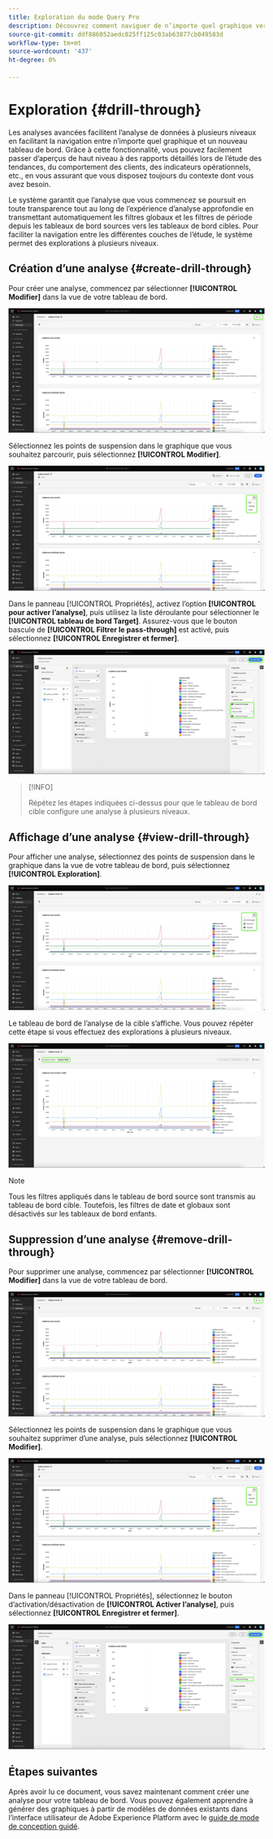 ```yaml
---
title: Exploration du mode Query Pro
description: Découvrez comment naviguer de n’importe quel graphique vers un nouveau tableau de bord pour explorer vos données à l’aide de l’analyse.
source-git-commit: ddf886052aedc025ff125c03ab63877cb049583d
workflow-type: tm+mt
source-wordcount: '437'
ht-degree: 0%

---
```


# Exploration {#drill-through}

Les analyses avancées facilitent l’analyse de données à plusieurs niveaux en facilitant la navigation entre n’importe quel graphique et un nouveau tableau de bord. Grâce à cette fonctionnalité, vous pouvez facilement passer d’aperçus de haut niveau à des rapports détaillés lors de l’étude des tendances, du comportement des clients, des indicateurs opérationnels, etc., en vous assurant que vous disposez toujours du contexte dont vous avez besoin.

Le système garantit que l’analyse que vous commencez se poursuit en toute transparence tout au long de l’expérience d’analyse approfondie en transmettant automatiquement les filtres globaux et les filtres de période depuis les tableaux de bord sources vers les tableaux de bord cibles. Pour faciliter la navigation entre les différentes couches de l’étude, le système permet des explorations à plusieurs niveaux.

## Création d’une analyse {#create-drill-through}

Pour créer une analyse, commencez par sélectionner **[!UICONTROL Modifier]** dans la vue de votre tableau de bord.

![Tableau de bord personnalisé avec modification mise en surbrillance.](../images/sql-insights-query-pro-mode/drill-through.png)

Sélectionnez les points de suspension dans le graphique que vous souhaitez parcourir, puis sélectionnez **[!UICONTROL Modifier]**.

![Graphique montrant le menu de points de suspension avec l’option Modifier mise en surbrillance.](../images/sql-insights-query-pro-mode/drill-through-chart-edit.png)

Dans le panneau [!UICONTROL Propriétés], activez l’option **[!UICONTROL pour activer l’analyse]**, puis utilisez la liste déroulante pour sélectionner le **[!UICONTROL tableau de bord Target]**. Assurez-vous que le bouton bascule de **[!UICONTROL Filtrer le pass-through]** est activé, puis sélectionnez **[!UICONTROL Enregistrer et fermer]**.

![ Panneau des propriétés de graphique avec l’option Autoriser l’analyse, le tableau de bord de la cible et la fonction Filtrer mise en surbrillance.](../images/sql-insights-query-pro-mode/drill-through-chart-properties.png)

>[!INFO]
>
>Répétez les étapes indiquées ci-dessus pour que le tableau de bord cible configure une analyse à plusieurs niveaux.

## Affichage d’une analyse {#view-drill-through}

Pour afficher une analyse, sélectionnez des points de suspension dans le graphique dans la vue de votre tableau de bord, puis sélectionnez **[!UICONTROL Exploration]**.

![Graphique montrant le menu de points de suspension avec l’option Exploration mise en surbrillance.](../images/sql-insights-query-pro-mode/drill-through-chart-view.png)

Le tableau de bord de l’analyse de la cible s’affiche. Vous pouvez répéter cette étape si vous effectuez des explorations à plusieurs niveaux.

![Le tableau de bord de la cible s’affiche avec l’analyse en surbrillance.](../images/sql-insights-query-pro-mode/drill-through-target-dashboard.png)

>[!NOTE]
>
>Tous les filtres appliqués dans le tableau de bord source sont transmis au tableau de bord cible. Toutefois, les filtres de date et globaux sont désactivés sur les tableaux de bord enfants.

## Suppression d’une analyse {#remove-drill-through}

Pour supprimer une analyse, commencez par sélectionner **[!UICONTROL Modifier]** dans la vue de votre tableau de bord.

![Tableau de bord personnalisé avec modification mise en surbrillance.](../images/sql-insights-query-pro-mode/drill-through.png)

Sélectionnez les points de suspension dans le graphique que vous souhaitez supprimer d’une analyse, puis sélectionnez **[!UICONTROL Modifier]**.

![Graphique montrant le menu de points de suspension avec l’option Modifier mise en surbrillance.](../images/sql-insights-query-pro-mode/drill-through-chart-edit.png)

Dans le panneau [!UICONTROL Propriétés], sélectionnez le bouton d’activation/désactivation de **[!UICONTROL Activer l’analyse]**, puis sélectionnez **[!UICONTROL Enregistrer et fermer]**.

![Panneau des propriétés de graphique avec bouton d’activation/désactivation désactivé pour [!UICONTROL Activer l’analyse &#x200B;] mise en surbrillance.](../images/sql-insights-query-pro-mode/drill-through-disable.png)

## Étapes suivantes

Après avoir lu ce document, vous savez maintenant comment créer une analyse pour votre tableau de bord. Vous pouvez également apprendre à générer des graphiques à partir de modèles de données existants dans l’interface utilisateur de Adobe Experience Platform avec le [guide de mode de conception guidé](../standard-dashboards.md).
